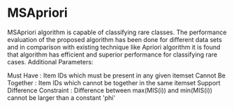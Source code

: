 # MSApriori
MSApriori algorithm is capable of classifying rare classes. The performance evaluation of the proposed algorithm has been done for different data sets  and in comparison with existing technique like Apriori algorithm it is found that algorithm has efficient and superior performance for classifying rare cases. 
Additional Parameters:

Must Have : Item IDs which must be present in any given itemset
Cannot Be Together : Item IDs which cannot be together in the same itemset
Support Difference Constraint : Difference between max(MIS(i)) and min(MIS(i)) cannot be larger than a constant 'phi'
